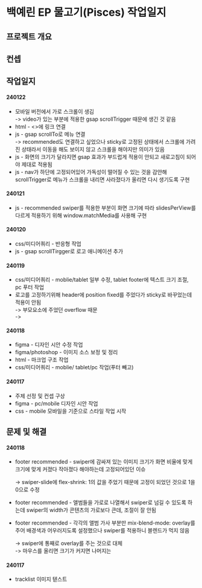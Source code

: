 # 백예린 EP 물고기(Pisces) 작업일지

## 프로젝트 개요

## 컨셉

## 작업일지

#### 240122

- 모바일 버전에서 가로 스크롤이 생김  
  -> video가 있는 부분에 적용한 gsap scrollTrigger 때문에 생긴 것 같음
- html - &lt;&gt;에 링크 연결
- js - gsap scrollTo로 메뉴 연결  
  -> recommended도 연결하고 싶었으나 sticky로 고정된 상태에서 스크롤에 가려진 상태라서 이동을 해도 보이지 않고 스크롤을 해야지만 의미가 있음
- js - 화면의 크기가 달라지면 gsap 효과가 부드럽게 적용이 안되고 새로고침이 되어야 제대로 적용됨
- js - nav가 하단에 고정되어있어 가독성이 떨어질 수 있는 것을 감안해 scrollTrigger로 메뉴가 스크롤을 내리면 사라졌다가 올리면 다시 생기도록 구현

#### 240121

- js - recommended swiper를 적용한 부분이 화면 크기에 따라 slidesPerView를 다르게 적용하기 위해 window.matchMedia를 사용해 구현

#### 240120

- css/미디어쿼리 - 반응형 작업
- js - gsap scrollTirgger로 로고 애니메이션 추가

#### 240119

- css/미디어쿼리 - moblie/tablet 일부 수정, tablet footer에 텍스트 크기 조절, pc 푸터 작업
- 로고를 고정하기위해 header에 position fixed를 주었다가 sticky로 바꾸었는데 적용이 안됨  
  -> 부모요소에 주었던 overflow 때문  
  ->

#### 240118

- figma - 디자인 시안 수정 작업
- figma/photoshop - 이미지 소스 보정 및 정리
- html - 마크업 구조 작업
- css/미디어쿼리 - moblie/
  tablet/pc 작업(푸터 빼고)

#### 240117

- 주제 선정 및 컨셉 구상
- figma - pc/mobile 디자인 시안 작업
- css - mobile 모바일을 기준으로 스타일 작업 시작

## 문제 및 해결

#### 240118

- footer recommended - swiper에 감싸져 있는 이미지 크기가 화면 비율에 맞게 크기에 맞게 커졌다 작아졌다 해야하는데 고정되어있던 이슈

  -> swiper-slide에 flex-shrink: 1의 값을 주었기 때문에 고정이 되었던 것으로 1을 0으로 수정

- footer recommended - 앨범들을 가로로 나열해서 swiper로 넘길 수 있도록 하는데 swiper의 width가 콘텐츠의 가로보다 큰데, 조절이 잘 안됨

- footer recommended - 각각의 앨범 가사 부분만 mix-blend-mode: overlay를 주어 배경색과 어우러지도록 설정했으나 swiper를 적용하니 블렌드가 먹지 않음

  -> swiper에 통째로 overlay를 주는 것으로 대체  
  -> 마우스를 올리면 크기가 커지면 나머지는

#### 240117

- tracklist 이미지 텓스트
